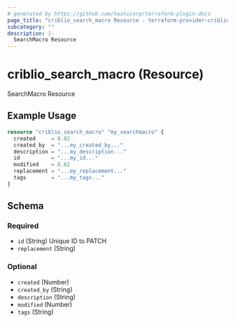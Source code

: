 ```yaml
---
# generated by https://github.com/hashicorp/terraform-plugin-docs
page_title: "criblio_search_macro Resource - terraform-provider-criblio"
subcategory: ""
description: |-
  SearchMacro Resource
---
```


# criblio_search_macro (Resource)

SearchMacro Resource

## Example Usage

```terraform
resource "criblio_search_macro" "my_searchmacro" {
  created     = 0.82
  created_by  = "...my_created_by..."
  description = "...my_description..."
  id          = "...my_id..."
  modified    = 8.62
  replacement = "...my_replacement..."
  tags        = "...my_tags..."
}
```

<!-- schema generated by tfplugindocs -->
## Schema

### Required

- `id` (String) Unique ID to PATCH
- `replacement` (String)

### Optional

- `created` (Number)
- `created_by` (String)
- `description` (String)
- `modified` (Number)
- `tags` (String)

